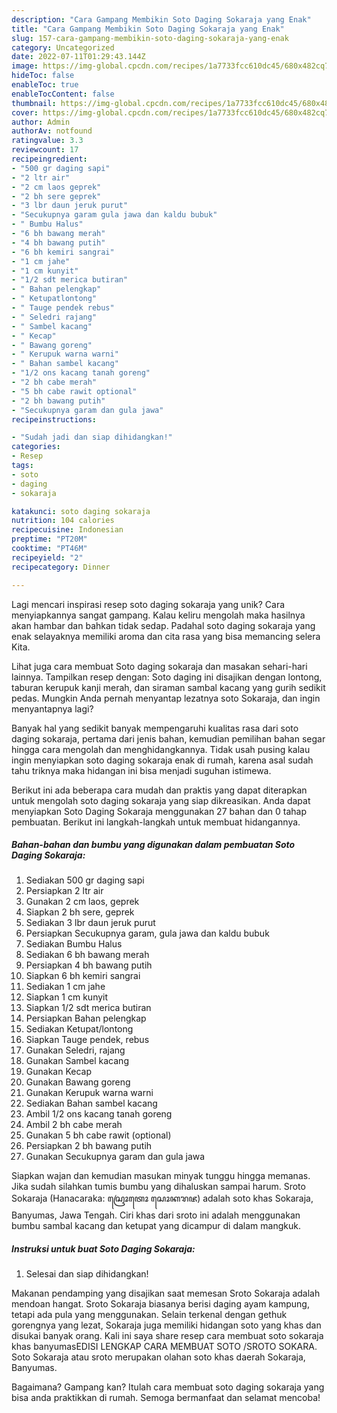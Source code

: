 ```yaml
---
description: "Cara Gampang Membikin Soto Daging Sokaraja yang Enak"
title: "Cara Gampang Membikin Soto Daging Sokaraja yang Enak"
slug: 157-cara-gampang-membikin-soto-daging-sokaraja-yang-enak
category: Uncategorized
date: 2022-07-11T01:29:43.144Z
image: https://img-global.cpcdn.com/recipes/1a7733fcc610dc45/680x482cq70/soto-daging-sokaraja-foto-resep-utama.jpg
hideToc: false
enableToc: true
enableTocContent: false
thumbnail: https://img-global.cpcdn.com/recipes/1a7733fcc610dc45/680x482cq70/soto-daging-sokaraja-foto-resep-utama.jpg
cover: https://img-global.cpcdn.com/recipes/1a7733fcc610dc45/680x482cq70/soto-daging-sokaraja-foto-resep-utama.jpg
author: Admin
authorAv: notfound
ratingvalue: 3.3
reviewcount: 17
recipeingredient:
- "500 gr daging sapi"
- "2 ltr air"
- "2 cm laos geprek"
- "2 bh sere geprek"
- "3 lbr daun jeruk purut"
- "Secukupnya garam gula jawa dan kaldu bubuk"
- " Bumbu Halus"
- "6 bh bawang merah"
- "4 bh bawang putih"
- "6 bh kemiri sangrai"
- "1 cm jahe"
- "1 cm kunyit"
- "1/2 sdt merica butiran"
- " Bahan pelengkap"
- " Ketupatlontong"
- " Tauge pendek rebus"
- " Seledri rajang"
- " Sambel kacang"
- " Kecap"
- " Bawang goreng"
- " Kerupuk warna warni"
- " Bahan sambel kacang"
- "1/2 ons kacang tanah goreng"
- "2 bh cabe merah"
- "5 bh cabe rawit optional"
- "2 bh bawang putih"
- "Secukupnya garam dan gula jawa"
recipeinstructions:

- "Sudah jadi dan siap dihidangkan!"
categories:
- Resep
tags:
- soto
- daging
- sokaraja

katakunci: soto daging sokaraja 
nutrition: 104 calories
recipecuisine: Indonesian
preptime: "PT20M"
cooktime: "PT46M"
recipeyield: "2"
recipecategory: Dinner

---
```





Lagi mencari inspirasi resep soto daging sokaraja yang unik? Cara menyiapkannya sangat gampang. Kalau keliru mengolah maka hasilnya akan hambar dan bahkan tidak sedap. Padahal soto daging sokaraja yang enak selayaknya memiliki aroma dan cita rasa yang bisa memancing selera Kita.





Lihat juga cara membuat Soto daging sokaraja dan masakan sehari-hari lainnya. Tampilkan resep dengan: Soto daging ini disajikan dengan lontong, taburan kerupuk kanji merah, dan siraman sambal kacang yang gurih sedikit pedas. Mungkin Anda pernah menyantap lezatnya soto Sokaraja, dan ingin menyantapnya lagi?

Banyak hal yang sedikit banyak mempengaruhi kualitas rasa dari soto daging sokaraja, pertama dari jenis bahan, kemudian pemilihan bahan segar hingga cara mengolah dan menghidangkannya. Tidak usah pusing kalau ingin menyiapkan soto daging sokaraja enak di rumah, karena asal sudah tahu triknya maka hidangan ini bisa menjadi suguhan istimewa.






Berikut ini ada beberapa cara mudah dan praktis yang dapat diterapkan untuk mengolah soto daging sokaraja yang siap dikreasikan. Anda dapat menyiapkan Soto Daging Sokaraja menggunakan 27 bahan dan 0 tahap pembuatan. Berikut ini langkah-langkah untuk membuat hidangannya.

<!--inarticleads1-->

##### Bahan-bahan dan bumbu yang digunakan dalam pembuatan Soto Daging Sokaraja:

1. Sediakan 500 gr daging sapi
1. Persiapkan 2 ltr air
1. Gunakan 2 cm laos, geprek
1. Siapkan 2 bh sere, geprek
1. Sediakan 3 lbr daun jeruk purut
1. Persiapkan Secukupnya garam, gula jawa dan kaldu bubuk
1. Sediakan  Bumbu Halus
1. Sediakan 6 bh bawang merah
1. Persiapkan 4 bh bawang putih
1. Siapkan 6 bh kemiri sangrai
1. Sediakan 1 cm jahe
1. Siapkan 1 cm kunyit
1. Siapkan 1/2 sdt merica butiran
1. Persiapkan  Bahan pelengkap
1. Sediakan  Ketupat/lontong
1. Siapkan  Tauge pendek, rebus
1. Gunakan  Seledri, rajang
1. Gunakan  Sambel kacang
1. Gunakan  Kecap
1. Gunakan  Bawang goreng
1. Gunakan  Kerupuk warna warni
1. Sediakan  Bahan sambel kacang
1. Ambil 1/2 ons kacang tanah goreng
1. Ambil 2 bh cabe merah
1. Gunakan 5 bh cabe rawit (optional)
1. Persiapkan 2 bh bawang putih
1. Gunakan Secukupnya garam dan gula jawa


Siapkan wajan dan kemudian masukan minyak tunggu hingga memanas. Jika sudah silahkan tumis bumbu yang dihaluskan sampai harum. Sroto Sokaraja (Hanacaraka: ꦱꦿꦺꦴꦠꦺꦴ ꦱꦺꦴꦏꦫꦗ) adalah soto khas Sokaraja, Banyumas, Jawa Tengah. Ciri khas dari sroto ini adalah menggunakan bumbu sambal kacang dan ketupat yang dicampur di dalam mangkuk. 

<!--inarticleads2-->

##### Instruksi untuk buat Soto Daging Sokaraja:


1. Selesai dan siap dihidangkan!

Makanan pendamping yang disajikan saat memesan Sroto Sokaraja adalah mendoan hangat. Sroto Sokaraja biasanya berisi daging ayam kampung, tetapi ada pula yang menggunakan. Selain terkenal dengan gethuk gorengnya yang lezat, Sokaraja juga memiliki hidangan soto yang khas dan disukai banyak orang. Kali ini saya share resep cara membuat soto sokaraja khas banyumasEDISI LENGKAP CARA MEMBUAT SOTO /SROTO SOKARA. Soto Sokaraja atau sroto merupakan olahan soto khas daerah Sokaraja, Banyumas. 

Bagaimana? Gampang kan? Itulah cara membuat soto daging sokaraja yang bisa anda praktikkan di rumah. Semoga bermanfaat dan selamat mencoba!
